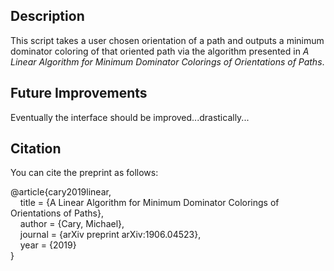 ## Description

This script takes a user chosen orientation of a path and outputs a minimum dominator coloring of that oriented path via the algorithm presented in *A Linear Algorithm for Minimum Dominator Colorings of Orientations of Paths*.

## Future Improvements

Eventually the interface should be improved...drastically...

## Citation

You can cite the preprint as follows:

@article{cary2019linear,\
&nbsp;&nbsp;&nbsp;&nbsp;title = {A Linear Algorithm for Minimum Dominator Colorings of Orientations of Paths},\
&nbsp;&nbsp;&nbsp;&nbsp;author = {Cary, Michael},\
&nbsp;&nbsp;&nbsp;&nbsp;journal = {arXiv preprint arXiv:1906.04523},\
&nbsp;&nbsp;&nbsp;&nbsp;year = {2019}\
}
